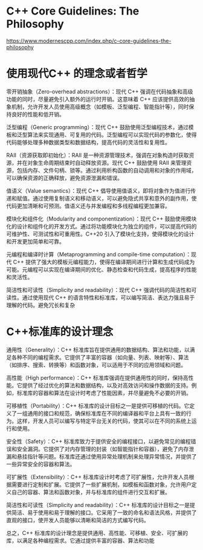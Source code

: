 # C++ Core Guidelines: The Philosophy

https://www.modernescpp.com/index.php/c-core-guidelines-the-philosophy

# 使用现代C++ 的理念或者哲学

零开销抽象（Zero-overhead abstractions）：现代 C++ 强调在代码抽象和高级功能的同时，尽量避免引入额外的运行时开销。这意味着 C++ 应该提供高效的抽象机制，允许开发人员使用高级概念（如模板、泛型编程、智能指针等），同时保持良好的性能和低开销。

泛型编程（Generic programming）：现代 C++ 鼓励使用泛型编程技术，通过模板和泛型算法来实现通用、可复用的代码。泛型编程可以实现代码的参数化，使得代码能够处理多种数据类型和数据结构，提高代码的灵活性和复用性。

RAII（资源获取即初始化）：RAII 是一种资源管理技术，强调在对象构造时获取资源，并在对象生命周期结束时自动释放资源。现代 C++ 鼓励使用 RAII 来管理资源，包括内存、文件句柄、锁等。通过利用析构函数的自动调用和对象的作用域，可以确保资源的正确释放，避免资源泄漏和错误。

值语义（Value semantics）：现代 C++ 倡导使用值语义，即将对象作为值进行传递和赋值。通过使用复制语义和移动语义，可以避免隐式共享和意外的副作用，使代码更加清晰和可预测。值语义还与并发编程和多线程编程更加兼容。

模块化和组件化（Modularity and componentization）：现代 C++ 鼓励使用模块化的设计和组件化的开发方式。通过将功能模块化为独立的组件，可以提高代码的可维护性、可测试性和可重用性。C++20 引入了模块化支持，使得模块化的设计和开发更加简单和可靠。

元编程和编译时计算（Metaprogramming and compile-time computation）：现代 C++ 提供了强大的模板元编程能力，使得在编译期间进行计算和生成代码成为可能。元编程可以实现在编译期间的优化、静态检查和代码生成，提高程序的性能和灵活性。

简洁性和可读性（Simplicity and readability）：现代 C++ 强调代码的简洁性和可读性。通过使用现代 C++ 的语言特性和标准库，可以编写简洁、表达力强且易于理解的代码。避免冗长和复杂

# C++标准库的设计理念

通用性（Generality）：C++ 标准库旨在提供通用的数据结构、算法和功能，以满足各种不同的编程需求。它提供了丰富的容器（如向量、列表、映射等）、算法（如排序、搜索、转换等）和函数对象，可以适用于不同的应用领域和问题。

高性能（High performance）：C++ 标准库强调在提供通用性的同时，保持高性能。它提供了经过优化的算法和数据结构，以及对高效访问和操作数据的支持。例如，标准库的容器和算法在设计时考虑了性能因素，并尽量避免不必要的开销。

可移植性（Portability）：C++ 标准库的设计目标之一是提供可移植的代码。它定义了一组通用的接口和规范，确保标准库在不同的编译器和平台上具有一致的行为。这样，开发人员可以编写与特定平台无关的代码，使其可以在不同的系统上运行和使用。

安全性（Safety）：C++ 标准库致力于提供安全的编程接口，以避免常见的编程错误和安全漏洞。它提供了对内存管理的封装（如智能指针和容器），避免了内存泄漏和悬挂指针等问题。标准库还通过使用异常处理机制来处理异常情况，并提供了一些异常安全的容器和算法。

可扩展性（Extensibility）：C++ 标准库设计时考虑了可扩展性，允许开发人员根据需要进行定制和扩展。它提供了一些扩展机制，如模板和函数对象，允许用户定义自己的容器、算法和函数对象，并与标准库的组件进行交互和扩展。

简洁性和可读性（Simplicity and readability）：C++ 标准库的设计目标之一是提供简洁、易于使用和易于理解的接口。它采用了一致的命名和语法风格，并提供了直观的接口，使开发人员能够以清晰和简洁的方式编写代码。

总之，C++ 标准库的设计理念是提供通用、高性能、可移植、安全、可扩展的库，以满足各种编程需求。它通过提供丰富的容器、算法和功能
